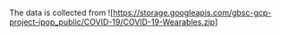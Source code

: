 The data is collected from ![https://storage.googleapis.com/gbsc-gcp-project-ipop_public/COVID-19/COVID-19-Wearables.zip]
